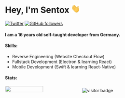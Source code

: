# Hey, I'm Sentox <img src="https://raw.githubusercontent.com/ABSphreak/ABSphreak/master/gifs/Hi.gif" width="30px"></h2>
[![Twitter](https://img.shields.io/badge/-Twitter-222222?style=flat-square&logo=twitter&logoColor=white&link=https://twitter.com/sentoxaio)](https://twitter.com/sentoxaio)
[![GitHub followers](https://img.shields.io/github/followers/sentoxaio.svg?style=social&label=Follow&maxAge=2592000)](https://github.com/SentoxAIO)

#### I am a 16 years old self-taught developer from Germany.

#### Skills: 
- Reverse Engineering (Website Checkout Flow)
- Fullstack Development (Electron & learning React)
- Mobile Development (Swift & learning React-Native)

#### Stats: 
<img src="https://github-readme-stats.vercel.app/api?username=sentoxaio&count_private=true&show_icons=true&theme=graywhite&hide=issues" width="50%" height="50%" />
<img src="https://visitor-badge.laobi.icu/badge?page_id=sentoxaio" alt="visitor badge"/>       

